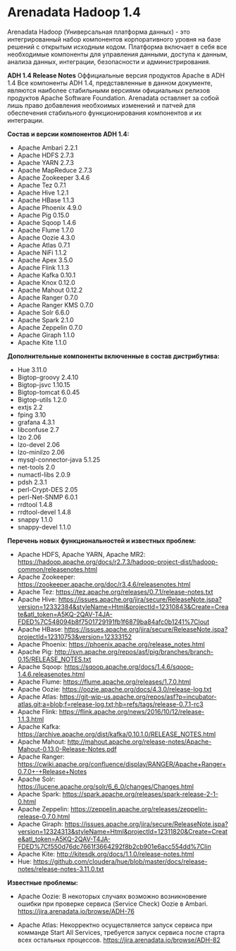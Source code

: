 # Arenadata Hadoop 1.4

Arenadata Hadoop (Универсальная платформа данных) -  это интегрированный набор компонентов корпоративного уровня на базе решений с открытым исходным кодом. Платформа включает в себя все необходимые компоненты для управления данными, доступа к данным, анализа данных, интеграции, безопасности и администрирования.

**ADH 1.4 Release Notes**
Оффициальные версия продуктов Apache в ADH 1.4
Все компоненты ADH 1.4, представленные в данном документе, являются наиболее стабильными версиями официальных релизов продуктов Apache Software Foundation. Arenadata оставляет за собой лишь право добавления необхоимых изменений и патчей для обеспечения стабильного функционирования компонентов и их интеграции.

**Состав и версии компонентов ADH 1.4:**
- Apache Ambari 2.2.1
- Apache HDFS	2.7.3
- Apache YARN	2.7.3
- Apache MapReduce	2.7.3
- Apache Zookeeper	3.4.6
- Apache Tez	0.7.1
- Apache Hive	1.2.1
- Apache HBase	1.1.3
- Apache Phoenix	4.9.0
- Apache Pig	0.15.0
- Apache Sqoop	1.4.6
- Apache Flume	1.7.0
- Apache Oozie	4.3.0
- Apache Atlas	0.7.1
- Apache NiFi   1.1.2
- Apache Apex 	3.5.0
- Apache Flink	1.1.3
- Apache Kafka	0.10.1
- Apache Knox	0.12.0
- Apache Mahout	0.12.2
- Apache Ranger	0.7.0
- Apache Ranger KMS	0.7.0
- Apache Solr	6.6.0
- Apache Spark	2.1.0
- Apache Zeppelin 	0.7.0
- Apache Giraph	1.1.0
- Apache Kite	1.1.0

**Дополнительные компоненты включенные в состав дистрибутива:**
- Hue	3.11.0
- Bigtop-groovy 2.4.10
- Bigtop-jsvc   1.10.15
- Bigtop-tomcat 6.0.45
- Bigtop-utils  1.2.0
- extjs 2.2
- fping 3.10
- grafana 4.3.1
- libconfuse  2.7
- lzo 2.06
- lzo-devel 2.06
- lzo-minilzo 2.06
- mysql-connector-java  5.1.25
- net-tools 2.0
- numactl-libs  2.0.9
- pdsh 2.3.1
- perl-Crypt-DES 2.05
- perl-Net-SNMP 6.0.1
- rrdtool 1.4.8
- rrdtool-devel 1.4.8
- snappy 1.1.0
- snappy-devel 1.1.0

**Перечень новых функциональностей и известных проблем:**

- Apache HDFS, Apache YARN, Apache MR2: https://hadoop.apache.org/docs/r2.7.3/hadoop-project-dist/hadoop-common/releasenotes.html
- Apache Zookeeper: https://zookeeper.apache.org/doc/r3.4.6/releasenotes.html
- Apache Tez: https://tez.apache.org/releases/0.7.1/release-notes.txt
- Apache Hive: https://issues.apache.org/jira/secure/ReleaseNote.jspa?version=12332384&styleName=Html&projectId=12310843&Create=Create&atl_token=A5KQ-2QAV-T4JA-FDED%7C548094b8f7501729191fb1f6879ba84afc0b1241%7Clout
- Apache HBase: https://issues.apache.org/jira/secure/ReleaseNote.jspa?projectId=12310753&version=12333152
- Apache Phoenix: https://phoenix.apache.org/release_notes.html
- Apache Pig: http://svn.apache.org/repos/asf/pig/branches/branch-0.15/RELEASE_NOTES.txt
- Apache Sqoop: https://sqoop.apache.org/docs/1.4.6/sqoop-1.4.6.releasenotes.html
- Apache Flume: https://flume.apache.org/releases/1.7.0.html
- Apache Oozie: https://oozie.apache.org/docs/4.3.0/release-log.txt
- Apache Atlas: https://git-wip-us.apache.org/repos/asf?p=incubator-atlas.git;a=blob;f=release-log.txt;hb=refs/tags/release-0.7.1-rc3
- Apache Flink: https://flink.apache.org/news/2016/10/12/release-1.1.3.html
- Apache Kafka: https://archive.apache.org/dist/kafka/0.10.1.0/RELEASE_NOTES.html
- Apache Mahout: http://mahout.apache.org/release-notes/Apache-Mahout-0.13.0-Release-Notes.pdf
- Apache Ranger: https://cwiki.apache.org/confluence/display/RANGER/Apache+Ranger+0.7.0+-+Release+Notes
- Apache Solr: https://lucene.apache.org/solr/6_6_0/changes/Changes.html
- Apache Spark: https://spark.apache.org/releases/spark-release-2-1-0.html
- Apache Zeppelin: https://zeppelin.apache.org/releases/zeppelin-release-0.7.0.html
- Apache Giraph: https://issues.apache.org/jira/secure/ReleaseNote.jspa?version=12324313&styleName=Html&projectId=12311820&Create=Create&atl_token=A5KQ-2QAV-T4JA-FDED%7Cf550d76dc7661f3664292f8b2cb901e6acc554dd%7Clin
- Apache Kite: http://kitesdk.org/docs/1.1.0/release-notes.html
- Hue: https://github.com/cloudera/hue/blob/master/docs/release-notes/release-notes-3.11.0.txt

**Известные проблемы:**
- Apache Oozie: В некоторых случаях возможно возникновение ошибки при проверке сервиса (Service Check) Oozie в Ambari. https://jira.arenadata.io/browse/ADH-76

- Apache Atlas: Некорректно осуществляется запуск сервиса при комманде Start All Services, требуется запуск сервиса после старта всех остальных процессов. https://jira.arenadata.io/browse/ADH-82
